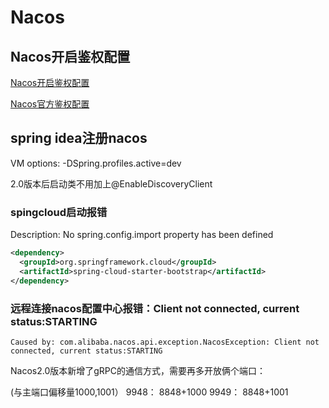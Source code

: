 # Nacos

## Nacos开启鉴权配置
[Nacos开启鉴权配置](https://www.cnblogs.com/shigzh/p/17954917)

[Nacos官方鉴权配置](https://nacos.io/zh-cn/docs/v2/guide/user/auth.html)



## spring idea注册nacos

VM options: -DSpring.profiles.active=dev

2.0版本后启动类不用加上@EnableDiscoveryClient

### spingcloud启动报错
Description:
No spring.config.import property has been defined
```xml
<dependency>
  <groupId>org.springframework.cloud</groupId>
  <artifactId>spring-cloud-starter-bootstrap</artifactId>
</dependency>
```

### 远程连接nacos配置中心报错：Client not connected, current status:STARTING
`Caused by: com.alibaba.nacos.api.exception.NacosException: Client not connected, current status:STARTING`

Nacos2.0版本新增了gRPC的通信方式，需要再多开放俩个端口：

(与主端口偏移量1000,1001）
9948： 8848+1000
9949： 8848+1001

